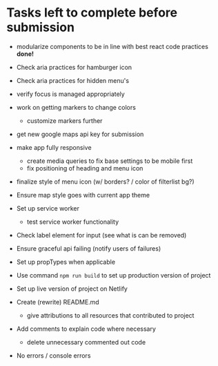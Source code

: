 # Tasks left to complete before submission

- modularize components to be in line with best react code practices **done!**

- Check aria practices for hamburger icon

- Check aria practices for hidden menu's

- verify focus is managed appropriately

- work on getting markers to change colors
	- customize markers further

- get new google maps api key for submission

- make app fully responsive
	- create media queries to fix base settings to be mobile first
	- fix positioning of heading and menu icon

- finalize style of menu icon (w/ borders? / color of filterlist bg?)

- Ensure map style goes with current app theme

- Set up service worker
	- test service worker functionality

- Check label element for input (see what is can be removed)

- Ensure graceful api failing (notify users of failures)

- Set up propTypes when applicable

- Use command ```npm run build``` to set up production version of project

- Set up live version of project on Netlify

- Create (rewrite) README.md
	- give attributions to all resources that contributed to project

- Add comments to explain code where necessary
	- delete unnecessary commented out code

- No errors / console errors